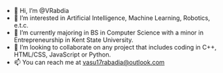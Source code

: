 - 👋 Hi, I’m @VRabdia
- 👀 I’m interested in Artificial Intelligence, Machine Learning, Robotics, e.t.c.
- 🌱 I’m currently majoring in BS in Computer Science with a minor in Entrepreneurship in Kent State University.
- 💞️ I’m looking to collaborate on any project that includes coding in C++, HTML/CSS, JavaScript or Python.
- 📫 You can reach me at vasu17rabadia@outlook.com

<!---
VRabdia/VRabdia is a ✨ special ✨ repository because its `README.md` (this file) appears on your GitHub profile.
You can click the Preview link to take a look at your changes.
--->

